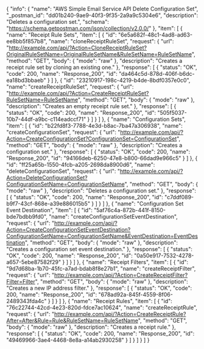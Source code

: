 {
  "info": {
    "name": "AWS Simple Email Service API Delete Configuration Set",
    "_postman_id": "dd01b240-9ae9-40f3-9f35-2a9a9c5304e6",
    "description": "Deletes a configuration set.",
    "schema": "https://schema.getpostman.com/json/collection/v2.0.0/"
  },
  "item": [
    {
      "name": "Receipt Rule Sets",
      "item": [
        {
          "id": "6e5a682f-48c1-4ad8-ad63-ee8bb5f857b8",
          "name": "cloneReceiptRuleSet",
          "request": {
            "url": "http://example.com/api/?Action=CloneReceiptRuleSet?OriginalRuleSetName=OriginalRuleSetName&RuleSetName=RuleSetName",
            "method": "GET",
            "body": {
              "mode": "raw"
            },
            "description": "Creates a receipt rule set by cloning an existing one."
          },
          "response": [
            {
              "status": "OK",
              "code": 200,
              "name": "Response_200",
              "id": "da464c5d-878d-406f-b6dc-ea18bd3bbaeb"
            }
          ]
        },
        {
          "id": "23210917-198c-4219-b4de-8bdf0357e0c0",
          "name": "createReceiptRuleSet",
          "request": {
            "url": "http://example.com/api/?Action=CreateReceiptRuleSet?RuleSetName=RuleSetName",
            "method": "GET",
            "body": {
              "mode": "raw"
            },
            "description": "Creates an empty receipt rule set."
          },
          "response": [
            {
              "status": "OK",
              "code": 200,
              "name": "Response_200",
              "id": "505f5037-10b7-44df-a9bc-c114eadccf71"
            }
          ]
        }
      ]
    },
    {
      "name": "Configuration Sets",
      "item": [
        {
          "id": "b22fd8f3-7788-4e3d-b8ac-7ba47a306938",
          "name": "createConfigurationSet",
          "request": {
            "url": "http://example.com/api/?Action=CreateConfigurationSet?ConfigurationSet=ConfigurationSet",
            "method": "GET",
            "body": {
              "mode": "raw"
            },
            "description": "Creates a configuration set."
          },
          "response": [
            {
              "status": "OK",
              "code": 200,
              "name": "Response_200",
              "id": "94166deb-6250-47e8-b800-66dad9e966c5"
            }
          ]
        },
        {
          "id": "ff25a65b-1550-4fcb-a205-2698da8900d6",
          "name": "deleteConfigurationSet",
          "request": {
            "url": "http://example.com/api/?Action=DeleteConfigurationSet?ConfigurationSetName=ConfigurationSetName",
            "method": "GET",
            "body": {
              "mode": "raw"
            },
            "description": "Deletes a configuration set."
          },
          "response": [
            {
              "status": "OK",
              "code": 200,
              "name": "Response_200",
              "id": "c7ddf089-b9f7-43cf-868e-a39e886015b5"
            }
          ]
        }
      ]
    },
    {
      "name": "Configuration Set Event Destination",
      "item": [
        {
          "id": "5af76c4a-872b-441f-8150-bde7bdbb9fd0",
          "name": "createConfigurationSetEventDestination",
          "request": {
            "url": "http://example.com/api/?Action=CreateConfigurationSetEventDestination?ConfigurationSetName=ConfigurationSetName&EventDestination=EventDestination",
            "method": "GET",
            "body": {
              "mode": "raw"
            },
            "description": "Creates a configuration set event destination."
          },
          "response": [
            {
              "status": "OK",
              "code": 200,
              "name": "Response_200",
              "id": "0a50e917-7532-4278-a657-5ebe87582f29"
            }
          ]
        }
      ]
    },
    {
      "name": "Receipt Filters",
      "item": [
        {
          "id": "9d7d68ba-1b70-45fc-a7ad-bdab8f8e27b1",
          "name": "createReceiptFilter",
          "request": {
            "url": "http://example.com/api/?Action=CreateReceiptFilter?Filter=Filter",
            "method": "GET",
            "body": {
              "mode": "raw"
            },
            "description": "Creates a new IP address filter."
          },
          "response": [
            {
              "status": "OK",
              "code": 200,
              "name": "Response_200",
              "id": "678ad92a-845f-4559-8f06-2489343fda4c"
            }
          ]
        }
      ]
    },
    {
      "name": "Receipt Rules",
      "item": [
        {
          "id": "76c22744-42cd-4e23-820d-fdce7ac10624",
          "name": "createReceiptRule",
          "request": {
            "url": "http://example.com/api/?Action=CreateReceiptRule?After=After&Rule=Rule&RuleSetName=RuleSetName",
            "method": "GET",
            "body": {
              "mode": "raw"
            },
            "description": "Creates a receipt rule."
          },
          "response": [
            {
              "status": "OK",
              "code": 200,
              "name": "Response_200",
              "id": "49469966-3ae4-4468-8e8a-a14ab2930258"
            }
          ]
        }
      ]
    }
  ]
}